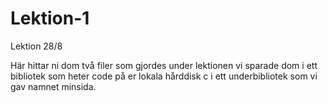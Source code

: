 # Lektion-1
Lektion 28/8


Här hittar ni dom två filer som gjordes under lektionen
vi sparade dom i ett bibliotek som heter code på er lokala hårddisk c 
i ett underbibliotek som vi gav namnet minsida.

